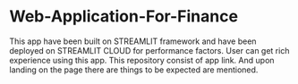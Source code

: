 # Web-Application-For-Finance

This app have been built on STREAMLIT framework and have been deployed on STREAMLIT CLOUD for performance factors.
User can get rich experience using this app.
This repository consist of app link.
And upon landing on the page there are things to be expected are mentioned.

